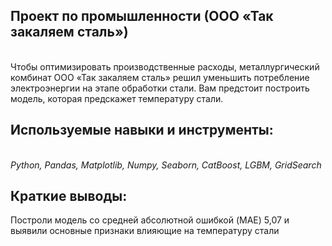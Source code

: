 ## Проект по промышленности (ООО «Так закаляем сталь»)
<br>Чтобы оптимизировать производственные расходы, металлургический комбинат ООО «Так закаляем сталь» решил уменьшить потребление электроэнергии на этапе обработки стали. Вам предстоит построить модель, которая предскажет температуру стали.<br>
## Используемые навыки и инструменты:<br>
<br> *Python, Pandas, Matplotlib, Numpy, Seaborn, CatBoost, LGBM, GridSearch*<br>
 ## Краткие выводы: <br>
 Построли модель со средней абсолютной ошибкой (MAE) 5,07 и выявили основные признаки влияющие на температуру стали
